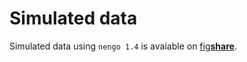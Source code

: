 # Simulated data


Simulated data using `nengo 1.4` is avaiable on  [fig**share**](https://figshare.com/articles/Adaptive_control_of_action_Simulation_results/715887).
